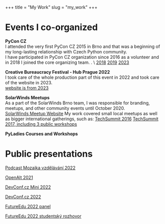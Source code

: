 +++ 
title = "My Work" 
slug = "my_work" 
+++

# Events I co-organized

**PyCon CZ**  \
I attended the very first PyCon CZ 2015 in Brno and that was a beginning of my long-lasting relationship with Czech Python community.\
I have participated in PyCon CZ organization since 2016 as a volunteer and in 2018 I joined the core organizing team. .  \ 
[2018](https://cz.pycon.org/2018/)  [2019](https://cz.pycon.org/2019/)  [2023](https://cz.pycon.org/2023/)

**Creative Bureaucracy Festival - Hub Prague 2022**\
I took care of the whole production part of this event in 2022 and took care of the website in 2023. \
[website is from 2023](https://creativebureaucracy.cz/)

**SolarWinds Meetups**  \
As a part of the SolarWinds Brno team, I was responsible for branding, meetups, and other community events until October 2020.  \
[SolarWinds Meetup Website](https://www.solarwindsmeetup.com/location/brno_cze/)
My work covered small local meetups as well as bigger international gatherings, such as:
[TechSummit 2016](https://www.solarwindsmeetup.com/event/solarwinds-techsummit-2016/)
[TechSummit 2017, including 3 public workshops](https://www.solarwindsmeetup.com/event/innovation-uncaged-workshops/)

**PyLadies Courses and Workshops**

# Public presentations

[Podcast Mozaika vzdělávání 2022](https://open.spotify.com/episode/24LjJEb1C5avAIL8NdQSTI?go=1&sp_cid=47cc322c75fce4304de79cf9d328346c&nd=1)

[OpenAlt 2021](https://www.youtube.com/watch?v=DSd_su9iNWA)

[DevConf.cz Mini 2022](https://www.youtube.com/watch?v=SjGj9weIigo)

[DevConf.cz 2022](https://www.youtube.com/watch?v=_EuNGz8-Y3M)

[FutureEdu 2022 panel](https://www.youtube.com/watch?v=cUUK4eHZguo)

[FutureEdu 2022 studentský rozhovor](https://www.youtube.com/watch?v=yvKHR6WMOig)



